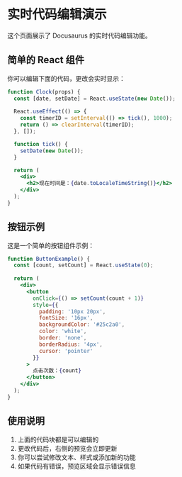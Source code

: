 # 实时代码编辑演示

这个页面展示了 Docusaurus 的实时代码编辑功能。

## 简单的 React 组件

你可以编辑下面的代码，更改会实时显示：

```jsx live
function Clock(props) {
  const [date, setDate] = React.useState(new Date());
  
  React.useEffect(() => {
    const timerID = setInterval(() => tick(), 1000);
    return () => clearInterval(timerID);
  }, []);

  function tick() {
    setDate(new Date());
  }

  return (
    <div>
      <h2>现在时间是：{date.toLocaleTimeString()}</h2>
    </div>
  );
}
```

## 按钮示例

这是一个简单的按钮组件示例：

```jsx live
function ButtonExample() {
  const [count, setCount] = React.useState(0);
  
  return (
    <div>
      <button 
        onClick={() => setCount(count + 1)}
        style={{
          padding: '10px 20px',
          fontSize: '16px',
          backgroundColor: '#25c2a0',
          color: 'white',
          border: 'none',
          borderRadius: '4px',
          cursor: 'pointer'
        }}
      >
        点击次数：{count}
      </button>
    </div>
  );
}
```

## 使用说明

1. 上面的代码块都是可以编辑的
2. 更改代码后，右侧的预览会立即更新
3. 你可以尝试修改文本、样式或添加新的功能
4. 如果代码有错误，预览区域会显示错误信息 